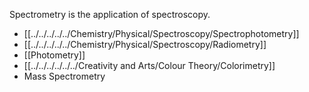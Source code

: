Spectrometry is the application of spectroscopy.

- [[../../../../../Chemistry/Physical/Spectroscopy/Spectrophotometry]]
- [[../../../../../Chemistry/Physical/Spectroscopy/Radiometry]]
- [[Photometry]]
- [[../../../../../../Creativity and Arts/Colour Theory/Colorimetry]]
- Mass Spectrometry